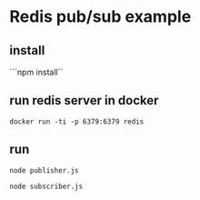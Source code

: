
# Redis pub/sub example

## install
```npm install``

## run redis server in docker
```docker run -ti -p 6379:6379 redis```

## run
```node publisher.js```

```node subscriber.js```



